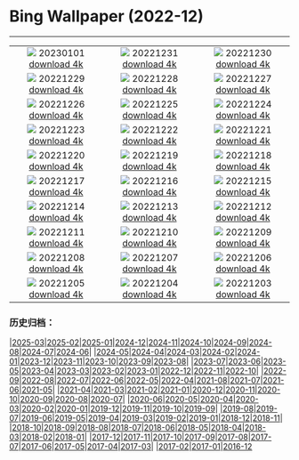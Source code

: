 # Bing Wallpaper (2022-12)
**************
| | | |
|:-:|:-:|:-:|
| ![](https://www.bing.com/th?id=OHR.NorwayNYD_DE-DE5087400553_1920x1080.jpg) 20230101 [download 4k](https://www.bing.com/th?id=OHR.NorwayNYD_DE-DE5087400553_UHD.jpg) | ![](https://www.bing.com/th?id=OHR.SydneyNYE_DE-DE4928573925_1920x1080.jpg) 20221231 [download 4k](https://www.bing.com/th?id=OHR.SydneyNYE_DE-DE4928573925_UHD.jpg) | ![](https://www.bing.com/th?id=OHR.ChalkRock_DE-DE4812578556_1920x1080.jpg) 20221230 [download 4k](https://www.bing.com/th?id=OHR.ChalkRock_DE-DE4812578556_UHD.jpg) |
| ![](https://www.bing.com/th?id=OHR.ButterflyEffect_DE-DE7912062583_1920x1080.jpg) 20221229 [download 4k](https://www.bing.com/th?id=OHR.ButterflyEffect_DE-DE7912062583_UHD.jpg) | ![](https://www.bing.com/th?id=OHR.OberstdorfSkispringen_DE-DE7762481456_1920x1080.jpg) 20221228 [download 4k](https://www.bing.com/th?id=OHR.OberstdorfSkispringen_DE-DE7762481456_UHD.jpg) | ![](https://www.bing.com/th?id=OHR.ChiesaBianca_DE-DE7464793229_1920x1080.jpg) 20221227 [download 4k](https://www.bing.com/th?id=OHR.ChiesaBianca_DE-DE7464793229_UHD.jpg) |
| ![](https://www.bing.com/th?id=OHR.BeverleyWestwood_DE-DE6933411273_1920x1080.jpg) 20221226 [download 4k](https://www.bing.com/th?id=OHR.BeverleyWestwood_DE-DE6933411273_UHD.jpg) | ![](https://www.bing.com/th?id=OHR.ChristmasSouvenir_DE-DE6720752177_1920x1080.jpg) 20221225 [download 4k](https://www.bing.com/th?id=OHR.ChristmasSouvenir_DE-DE6720752177_UHD.jpg) | ![](https://www.bing.com/th?id=OHR.WeihnachtenWatzmann_DE-DE6323542164_1920x1080.jpg) 20221224 [download 4k](https://www.bing.com/th?id=OHR.WeihnachtenWatzmann_DE-DE6323542164_UHD.jpg) |
| ![](https://www.bing.com/th?id=OHR.GentooGrievances_DE-DE5029170533_1920x1080.jpg) 20221223 [download 4k](https://www.bing.com/th?id=OHR.GentooGrievances_DE-DE5029170533_UHD.jpg) | ![](https://www.bing.com/th?id=OHR.TreeGaleriesLafayette_DE-DE4448669355_1920x1080.jpg) 20221222 [download 4k](https://www.bing.com/th?id=OHR.TreeGaleriesLafayette_DE-DE4448669355_UHD.jpg) | ![](https://www.bing.com/th?id=OHR.SolarHalo_DE-DE4160905401_1920x1080.jpg) 20221221 [download 4k](https://www.bing.com/th?id=OHR.SolarHalo_DE-DE4160905401_UHD.jpg) |
| ![](https://www.bing.com/th?id=OHR.PalaceBelvedere_DE-DE3706375084_1920x1080.jpg) 20221220 [download 4k](https://www.bing.com/th?id=OHR.PalaceBelvedere_DE-DE3706375084_UHD.jpg) | ![](https://www.bing.com/th?id=OHR.WinterberryBush_DE-DE3520378929_1920x1080.jpg) 20221219 [download 4k](https://www.bing.com/th?id=OHR.WinterberryBush_DE-DE3520378929_UHD.jpg) | ![](https://www.bing.com/th?id=OHR.BlueLagoon_DE-DE3379100071_1920x1080.jpg) 20221218 [download 4k](https://www.bing.com/th?id=OHR.BlueLagoon_DE-DE3379100071_UHD.jpg) |
| ![](https://www.bing.com/th?id=OHR.GlacierGoats_DE-DE2986564884_1920x1080.jpg) 20221217 [download 4k](https://www.bing.com/th?id=OHR.GlacierGoats_DE-DE2986564884_UHD.jpg) | ![](https://www.bing.com/th?id=OHR.AtlantaLights_DE-DE2783821552_1920x1080.jpg) 20221216 [download 4k](https://www.bing.com/th?id=OHR.AtlantaLights_DE-DE2783821552_UHD.jpg) | ![](https://www.bing.com/th?id=OHR.Borovets_DE-DE8625039774_1920x1080.jpg) 20221215 [download 4k](https://www.bing.com/th?id=OHR.Borovets_DE-DE8625039774_UHD.jpg) |
| ![](https://www.bing.com/th?id=OHR.TangleCreekFalls_DE-DE8307703084_1920x1080.jpg) 20221214 [download 4k](https://www.bing.com/th?id=OHR.TangleCreekFalls_DE-DE8307703084_UHD.jpg) | ![](https://www.bing.com/th?id=OHR.InstagramHallstatt_DE-DE7910698977_1920x1080.jpg) 20221213 [download 4k](https://www.bing.com/th?id=OHR.InstagramHallstatt_DE-DE7910698977_UHD.jpg) | ![](https://www.bing.com/th?id=OHR.PoinsettiaDay_DE-DE7513624511_1920x1080.jpg) 20221212 [download 4k](https://www.bing.com/th?id=OHR.PoinsettiaDay_DE-DE7513624511_UHD.jpg) |
| ![](https://www.bing.com/th?id=OHR.BuchsteinRossstein_DE-DE6786303987_1920x1080.jpg) 20221211 [download 4k](https://www.bing.com/th?id=OHR.BuchsteinRossstein_DE-DE6786303987_UHD.jpg) | ![](https://www.bing.com/th?id=OHR.SaltDesert_DE-DE6440829768_1920x1080.jpg) 20221210 [download 4k](https://www.bing.com/th?id=OHR.SaltDesert_DE-DE6440829768_UHD.jpg) | ![](https://www.bing.com/th?id=OHR.FlorenceAerial_DE-DE6146682535_1920x1080.jpg) 20221209 [download 4k](https://www.bing.com/th?id=OHR.FlorenceAerial_DE-DE6146682535_UHD.jpg) |
| ![](https://www.bing.com/th?id=OHR.NorwayMuskox_DE-DE4462995800_1920x1080.jpg) 20221208 [download 4k](https://www.bing.com/th?id=OHR.NorwayMuskox_DE-DE4462995800_UHD.jpg) | ![](https://www.bing.com/th?id=OHR.GranParadiso100th_DE-DE3950130953_1920x1080.jpg) 20221207 [download 4k](https://www.bing.com/th?id=OHR.GranParadiso100th_DE-DE3950130953_UHD.jpg) | ![](https://www.bing.com/th?id=OHR.StNick_DE-DE2067486738_1920x1080.jpg) 20221206 [download 4k](https://www.bing.com/th?id=OHR.StNick_DE-DE2067486738_UHD.jpg) |
| ![](https://www.bing.com/th?id=OHR.BohlenwegWenningstedt_DE-DE1630283680_1920x1080.jpg) 20221205 [download 4k](https://www.bing.com/th?id=OHR.BohlenwegWenningstedt_DE-DE1630283680_UHD.jpg) | ![](https://www.bing.com/th?id=OHR.KilimanjaroElephants_DE-DE1330663684_1920x1080.jpg) 20221204 [download 4k](https://www.bing.com/th?id=OHR.KilimanjaroElephants_DE-DE1330663684_UHD.jpg) | ![](https://www.bing.com/th?id=OHR.MiamiDT_DE-DE9731630617_1920x1080.jpg) 20221203 [download 4k](https://www.bing.com/th?id=OHR.MiamiDT_DE-DE9731630617_UHD.jpg) |

### 历史归档：

|[2025-03](/../2025-03/2025-03.md)|[2025-02](/../2025-02/2025-02.md)|[2025-01](/../2025-01/2025-01.md)|[2024-12](/../2024-12/2024-12.md)|[2024-11](/../2024-11/2024-11.md)|[2024-10](/../2024-10/2024-10.md)|[2024-09](/../2024-09/2024-09.md)|[2024-08](/../2024-08/2024-08.md)|[2024-07](/../2024-07/2024-07.md)|[2024-06](/../2024-06/2024-06.md)|
|[2024-05](/../2024-05/2024-05.md)|[2024-04](/../2024-04/2024-04.md)|[2024-03](/../2024-03/2024-03.md)|[2024-02](/../2024-02/2024-02.md)|[2024-01](/../2024-01/2024-01.md)|[2023-12](/../2023-12/2023-12.md)|[2023-11](/../2023-11/2023-11.md)|[2023-10](/../2023-10/2023-10.md)|[2023-09](/../2023-09/2023-09.md)|[2023-08](/../2023-08/2023-08.md)|
|[2023-07](/../2023-07/2023-07.md)|[2023-06](/../2023-06/2023-06.md)|[2023-05](/../2023-05/2023-05.md)|[2023-04](/../2023-04/2023-04.md)|[2023-03](/../2023-03/2023-03.md)|[2023-02](/../2023-02/2023-02.md)|[2023-01](/../2023-01/2023-01.md)|[2022-12](/2022-12.md)|[2022-11](/../2022-11/2022-11.md)|[2022-10](/../2022-10/2022-10.md)|
|[2022-09](/../2022-09/2022-09.md)|[2022-08](/../2022-08/2022-08.md)|[2022-07](/../2022-07/2022-07.md)|[2022-06](/../2022-06/2022-06.md)|[2022-05](/../2022-05/2022-05.md)|[2022-04](/../2022-04/2022-04.md)|[2021-08](/../2021-08/2021-08.md)|[2021-07](/../2021-07/2021-07.md)|[2021-06](/../2021-06/2021-06.md)|[2021-05](/../2021-05/2021-05.md)|
|[2021-04](/../2021-04/2021-04.md)|[2021-03](/../2021-03/2021-03.md)|[2021-02](/../2021-02/2021-02.md)|[2021-01](/../2021-01/2021-01.md)|[2020-12](/../2020-12/2020-12.md)|[2020-11](/../2020-11/2020-11.md)|[2020-10](/../2020-10/2020-10.md)|[2020-09](/../2020-09/2020-09.md)|[2020-08](/../2020-08/2020-08.md)|[2020-07](/../2020-07/2020-07.md)|
|[2020-06](/../2020-06/2020-06.md)|[2020-05](/../2020-05/2020-05.md)|[2020-04](/../2020-04/2020-04.md)|[2020-03](/../2020-03/2020-03.md)|[2020-02](/../2020-02/2020-02.md)|[2020-01](/../2020-01/2020-01.md)|[2019-12](/../2019-12/2019-12.md)|[2019-11](/../2019-11/2019-11.md)|[2019-10](/../2019-10/2019-10.md)|[2019-09](/../2019-09/2019-09.md)|
|[2019-08](/../2019-08/2019-08.md)|[2019-07](/../2019-07/2019-07.md)|[2019-06](/../2019-06/2019-06.md)|[2019-05](/../2019-05/2019-05.md)|[2019-04](/../2019-04/2019-04.md)|[2019-03](/../2019-03/2019-03.md)|[2019-02](/../2019-02/2019-02.md)|[2019-01](/../2019-01/2019-01.md)|[2018-12](/../2018-12/2018-12.md)|[2018-11](/../2018-11/2018-11.md)|
|[2018-10](/../2018-10/2018-10.md)|[2018-09](/../2018-09/2018-09.md)|[2018-08](/../2018-08/2018-08.md)|[2018-07](/../2018-07/2018-07.md)|[2018-06](/../2018-06/2018-06.md)|[2018-05](/../2018-05/2018-05.md)|[2018-04](/../2018-04/2018-04.md)|[2018-03](/../2018-03/2018-03.md)|[2018-02](/../2018-02/2018-02.md)|[2018-01](/../2018-01/2018-01.md)|
|[2017-12](/../2017-12/2017-12.md)|[2017-11](/../2017-11/2017-11.md)|[2017-10](/../2017-10/2017-10.md)|[2017-09](/../2017-09/2017-09.md)|[2017-08](/../2017-08/2017-08.md)|[2017-07](/../2017-07/2017-07.md)|[2017-06](/../2017-06/2017-06.md)|[2017-05](/../2017-05/2017-05.md)|[2017-04](/../2017-04/2017-04.md)|[2017-03](/../2017-03/2017-03.md)|
|[2017-02](/../2017-02/2017-02.md)|[2017-01](/../2017-01/2017-01.md)|[2016-12](/../2016-12/2016-12.md)